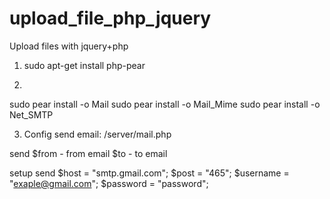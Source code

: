 upload_file_php_jquery
======================

Upload files with jquery+php 

1. sudo apt-get install php-pear

2.
sudo pear install -o Mail
sudo  pear install -o Mail_Mime
sudo  pear install -o Net_SMTP

3. Config send email:
/server/mail.php

send
$from - from email
$to - to email

setup send
$host = "smtp.gmail.com";
$post = "465";
$username = "exaple@gmail.com";
$password = "password";
